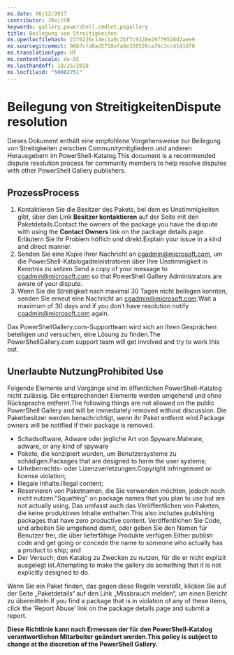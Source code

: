 ```yaml
---
ms.date: 06/12/2017
contributor: JKeithB
keywords: gallery,powershell,cmdlet,psgallery
title: Beilegung von Streitigkeiten
ms.openlocfilehash: 2376226c14ec1a8c2bf7c9328e29f79528d2aee9
ms.sourcegitcommit: 98b7cfd8ad5718efa8e320526ca76c3cc4141d78
ms.translationtype: HT
ms.contentlocale: de-DE
ms.lasthandoff: 10/25/2018
ms.locfileid: "50002751"
---
```

# <a name="dispute-resolution"></a><span data-ttu-id="c4ef8-103">Beilegung von Streitigkeiten</span><span class="sxs-lookup"><span data-stu-id="c4ef8-103">Dispute resolution</span></span>

<span data-ttu-id="c4ef8-104">Dieses Dokument enthält eine empfohlene Vorgehensweise zur Beilegung von Streitigkeiten zwischen Communitymitgliedern und anderen Herausgebern im PowerShell-Katalog.</span><span class="sxs-lookup"><span data-stu-id="c4ef8-104">This document is a recommended dispute resolution process for community members to help resolve disputes with other PowerShell Gallery publishers.</span></span>

## <a name="process"></a><span data-ttu-id="c4ef8-105">Prozess</span><span class="sxs-lookup"><span data-stu-id="c4ef8-105">Process</span></span>

1. <span data-ttu-id="c4ef8-106">Kontaktieren Sie die Besitzer des Pakets, bei dem es Unstimmigkeiten gibt, über den Link **Besitzer kontaktieren** auf der Seite mit den Paketdetails.</span><span class="sxs-lookup"><span data-stu-id="c4ef8-106">Contact the owners of the package you have the dispute with using the **Contact Owners** link on the package details page.</span></span>
   <span data-ttu-id="c4ef8-107">Erläutern Sie Ihr Problem höflich und direkt.</span><span class="sxs-lookup"><span data-stu-id="c4ef8-107">Explain your issue in a kind and direct manner.</span></span>
2. <span data-ttu-id="c4ef8-108">Senden Sie eine Kopie Ihrer Nachricht an [cgadmin@microsoft.com](mailto:cgadmin@microsoft.com), um die PowerShell-Katalogadministratoren über Ihre Unstimmigkeit in Kenntnis zu setzen.</span><span class="sxs-lookup"><span data-stu-id="c4ef8-108">Send a copy of your message to [cgadmin@microsoft.com](mailto:cgadmin@microsoft.com) so that PowerShell Gallery Administrators are aware of your dispute.</span></span>
3. <span data-ttu-id="c4ef8-109">Wenn Sie die Streitigkeit nach maximal 30 Tagen nicht beilegen konnten, senden Sie erneut eine Nachricht an [cgadmin@microsoft.com](mailto:cgadmin@microsoft.com).</span><span class="sxs-lookup"><span data-stu-id="c4ef8-109">Wait a maximum of 30 days and if you don’t have resolution notify [cgadmin@microsoft.com](mailto:cgadmin@microsoft.com) again.</span></span>

<span data-ttu-id="c4ef8-110">Das PowerShellGallery.com-Supportteam wird sich an Ihren Gesprächen beteiligen und versuchen, eine Lösung zu finden.</span><span class="sxs-lookup"><span data-stu-id="c4ef8-110">The PowerShellGallery.com support team will get involved and try to work this out.</span></span>

## <a name="prohibited-use"></a><span data-ttu-id="c4ef8-111">Unerlaubte Nutzung</span><span class="sxs-lookup"><span data-stu-id="c4ef8-111">Prohibited Use</span></span>

<span data-ttu-id="c4ef8-112">Folgende Elemente und Vorgänge sind im öffentlichen PowerShell-Katalog nicht zulässig. Die entsprechenden Elemente werden umgehend und ohne Rücksprache entfernt.</span><span class="sxs-lookup"><span data-stu-id="c4ef8-112">The following things are not allowed on the public PowerShell Gallery and will be immediately removed without discussion.</span></span>  <span data-ttu-id="c4ef8-113">Die Paketbesitzer werden benachrichtigt, wenn ihr Paket entfernt wird.</span><span class="sxs-lookup"><span data-stu-id="c4ef8-113">Package owners will be notified if their package is removed.</span></span>

- <span data-ttu-id="c4ef8-114">Schadsoftware, Adware oder jegliche Art von Spyware.</span><span class="sxs-lookup"><span data-stu-id="c4ef8-114">Malware, adware, or any kind of spyware</span></span>
- <span data-ttu-id="c4ef8-115">Pakete, die konzipiert wurden, um Benutzersysteme zu schädigen.</span><span class="sxs-lookup"><span data-stu-id="c4ef8-115">Packages that are designed to harm the user systems;</span></span>
- <span data-ttu-id="c4ef8-116">Urheberrechts- oder Lizenzverletzungen.</span><span class="sxs-lookup"><span data-stu-id="c4ef8-116">Copyright infringement or license violation;</span></span>
- <span data-ttu-id="c4ef8-117">Illegale Inhalte.</span><span class="sxs-lookup"><span data-stu-id="c4ef8-117">Illegal content;</span></span>
- <span data-ttu-id="c4ef8-118">Reservieren von Paketnamen, die Sie verwenden möchten, jedoch noch nicht nutzen.</span><span class="sxs-lookup"><span data-stu-id="c4ef8-118">"Squatting" on package names that you plan to use but are not actually using.</span></span> <span data-ttu-id="c4ef8-119">Das umfasst auch das Veröffentlichen von Paketen, die keine produktiven Inhalte enthalten.</span><span class="sxs-lookup"><span data-stu-id="c4ef8-119">This also includes publishing packages that have zero productive content.</span></span>
  <span data-ttu-id="c4ef8-120">Veröffentlichen Sie Code, und arbeiten Sie umgehend damit, oder geben Sie den Namen für Benutzer frei, die über lieferfähige Produkte verfügen.</span><span class="sxs-lookup"><span data-stu-id="c4ef8-120">Either publish code and get going or concede the name to someone who actually has a product to ship; and</span></span>
- <span data-ttu-id="c4ef8-121">Der Versuch, den Katalog zu Zwecken zu nutzen, für die er nicht explizit ausgelegt ist.</span><span class="sxs-lookup"><span data-stu-id="c4ef8-121">Attempting to make the gallery do something that it is not explicitly designed to do.</span></span>

<span data-ttu-id="c4ef8-122">Wenn Sie ein Paket finden, das gegen diese Regeln verstößt, klicken Sie auf der Seite „Paketdetails“ auf den Link „Missbrauch melden“, um einen Bericht zu übermitteln.</span><span class="sxs-lookup"><span data-stu-id="c4ef8-122">If you find a package that is in violation of any of these items, click the ‘Report Abuse’ link on the package details page and submit a report.</span></span>

<span data-ttu-id="c4ef8-123">**Diese Richtlinie kann nach Ermessen der für den PowerShell-Katalog verantwortlichen Mitarbeiter geändert werden.**</span><span class="sxs-lookup"><span data-stu-id="c4ef8-123">**This policy is subject to change at the discretion of the PowerShell Gallery.**</span></span>
